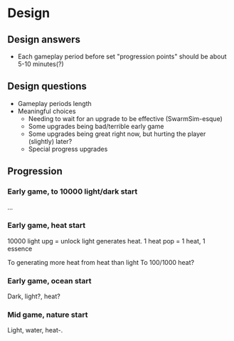 # Design

## Design answers

* Each gameplay period before set "progression points" should be about 5-10 minutes(?)

## Design questions

* Gameplay periods length
* Meaningful choices
  * Needing to wait for an upgrade to be effective (SwarmSim-esque)
  * Some upgrades being bad/terrible early game
  * Some upgrades being great right now, but hurting the player (slightly) later?
  * Special progress upgrades

## Progression

### Early game, to 10000 light/dark start
...

### Early game, heat start
10000 light upg = unlock light generates heat.
1 heat pop = 1 heat, 1 essence

To generating more heat from heat than light
To 100/1000 heat?

### Early game, ocean start
Dark, light?, heat?

### Mid game, nature start
Light, water, heat-.
